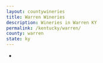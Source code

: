 ```yaml
---
layout: countywineries
title: Warren Wineries
description: Wineries in Warren KY
permalink: /kentucky/warren/
county: warren
state: ky
---
```

-

